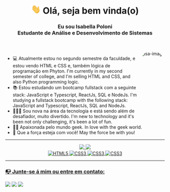 

<h1 align="center"> <img src="https://raw.githubusercontent.com/ABSphreak/ABSphreak/master/gifs/Hi.gif" width="30px" height="30px"> Olá, seja bem vinda(o)</h1>
<h3 align="center">Eu sou Isabella Poloni <br> Estudante de Análise e Desenvolvimento de Sistemas</h3>
<h2 align="center"></h2>
<div style="display: inline_block"><br>
<img align="right" alt="isa-image" height="207" style="border-radius:45px;" src="https://share-cdn.picrew.me/shareImg/org/202203/338224_jKYnHD1U.png">


- 💻  Atualmente estou no segundo semestre da faculdade, e estou vendo HTML e CSS e, também lógica de programação em Phyton. I'm currently in my second semester of college, and I'm selling HTML and CSS, and also Python programming logic.
- 📚  Estou estudando um bootcamp fullstack com a seguinte stack:  JavaScript e Typescript, ReactJs, SQL e NodeJs. I'm studying a fullstack bootcamp with the following stack: JavaScript and Typescript, ReactJs, SQL and NodeJs.
- 👩🏼‍💻  Sou nova na área da tecnologia e está sendo além de desafiador, muito divertido. I'm new to technology and it's been not only challenging, it's been a lot of fun.
- 🖖🏼  Apaixonada pelo mundo geek. In love with the geek world.
- 👾  Que a força esteja com você! May the force be with you!
  
<hr></hr>
  <div align="left">
  <a href="https://github.com/isapoloni">
</div>
  
<div align="center">
  <a href="https://github.com/isapoloni">
  <img height="150em" src="https://github-readme-stats.vercel.app/api?username=isapoloni&show_icons=true&&theme=aura&count_private=true"/>
  <img height="150em" src="https://github-readme-stats.vercel.app/api/top-langs/?username=isapoloni&layout=compact&langs_count=7&theme=aura"/>
</div>
    
<div align ="center">  
  <img align="center" alt="HTML5" height="30" widht="30"src="https://cdn.jsdelivr.net/gh/devicons/devicon/icons/html5/html5-original.svg">
  <img align="center" alt="CSS3" height="30" wight="40" src="https://cdn.jsdelivr.net/gh/devicons/devicon/icons/css3/css3-original.svg">
  <img align="center" alt="CSS3" height="30" wight="40" src="https://cdn.jsdelivr.net/gh/devicons/devicon/icons/javascript/javascript-original.svg" />
  <img align="center" alt="CSS3" height="35" wight="40" src="https://cdn.jsdelivr.net/gh/devicons/devicon/icons/python/python-original.svg" />
</div>
  
<hr></hr>

<h3 align="left">📭 Junte-se á mim ou entre em contato:</h3>
  
<div>
  <p align="left">
  <a href="https://www.linkedin.com/in/isabella-poloni-20555021b" target="_blank"><img src="https://img.shields.io/badge/LinkedIn-0077B5?style=for-the-badge&logo=linkedin&logoColor=white"></a> 
  <a href ="mailto:isabellapolonij@gmail.com" target="_blank"><img src="https://img.shields.io/badge/Gmail-D14836?style=for-the-badge&logo=gmail&logoColor=white"></a>
  <a href ="mailto:isabella.oliveira24@outlook.com" target="_blank"><img src="https://img.shields.io/badge/Microsoft_Outlook-0078D4?style=for-the-badge&logo=microsoft-outlook&logoColor=white"></a>
</div>
 
   
